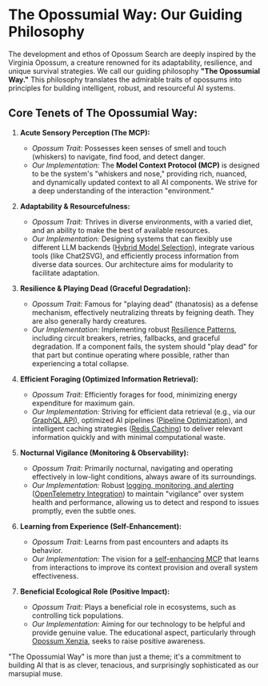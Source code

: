 # The Opossumial Way: Our Guiding Philosophy

The development and ethos of Opossum Search are deeply inspired by the Virginia Opossum, a creature renowned for its adaptability, resilience, and unique survival strategies. We call our guiding philosophy **"The Opossumial Way."** This philosophy translates the admirable traits of opossums into principles for building intelligent, robust, and resourceful AI systems.

## Core Tenets of The Opossumial Way:

1.  **Acute Sensory Perception (The MCP):**
    *   *Opossum Trait:* Possesses keen senses of smell and touch (whiskers) to navigate, find food, and detect danger.
    *   *Our Implementation:* The **Model Context Protocol (MCP)** is designed to be the system's "whiskers and nose," providing rich, nuanced, and dynamically updated context to all AI components. We strive for a deep understanding of the interaction "environment."

2.  **Adaptability & Resourcefulness:**
    *   *Opossum Trait:* Thrives in diverse environments, with a varied diet, and an ability to make the best of available resources.
    *   *Our Implementation:* Designing systems that can flexibly use different LLM backends ([Hybrid Model Selection](../technical/hybrid-model-selection.md)), integrate various tools (like Chat2SVG), and efficiently process information from diverse data sources. Our architecture aims for modularity to facilitate adaptation.

3.  **Resilience & Playing Dead (Graceful Degradation):**
    *   *Opossum Trait:* Famous for "playing dead" (thanatosis) as a defense mechanism, effectively neutralizing threats by feigning death. They are also generally hardy creatures.
    *   *Our Implementation:* Implementing robust [Resilience Patterns](../technical/resilience-patterns.md), including circuit breakers, retries, fallbacks, and graceful degradation. If a component fails, the system should "play dead" for that part but continue operating where possible, rather than experiencing a total collapse.

4.  **Efficient Foraging (Optimized Information Retrieval):**
    *   *Opossum Trait:* Efficiently forages for food, minimizing energy expenditure for maximum gain.
    *   *Our Implementation:* Striving for efficient data retrieval (e.g., via our [GraphQL API](../technical/graphql-api.md)), optimized AI pipelines ([Pipeline Optimization](../infrastructure/pipeline-optimization.md)), and intelligent caching strategies ([Redis Caching](../technical/redis-caching-architecture.md)) to deliver relevant information quickly and with minimal computational waste.

5.  **Nocturnal Vigilance (Monitoring & Observability):**
    *   *Opossum Trait:* Primarily nocturnal, navigating and operating effectively in low-light conditions, always aware of its surroundings.
    *   *Our Implementation:* Robust [logging, monitoring, and alerting](../service-availability/log-alerts.md) ([OpenTelemetry Integration](../technical/opentelemetry-integration.md)) to maintain "vigilance" over system health and performance, allowing us to detect and respond to issues promptly, even the subtle ones.

6.  **Learning from Experience (Self-Enhancement):**
    *   *Opossum Trait:* Learns from past encounters and adapts its behavior.
    *   *Our Implementation:* The vision for a [self-enhancing MCP](../about/roadmap-vision.md) that learns from interactions to improve its context provision and overall system effectiveness.

7.  **Beneficial Ecological Role (Positive Impact):**
    *   *Opossum Trait:* Plays a beneficial role in ecosystems, such as controlling tick populations.
    *   *Our Implementation:* Aiming for our technology to be helpful and provide genuine value. The educational aspect, particularly through [Opossum Xenzia](../features/opossum-xenzia.md), seeks to raise positive awareness.

"The Opossumial Way" is more than just a theme; it's a commitment to building AI that is as clever, tenacious, and surprisingly sophisticated as our marsupial muse.
